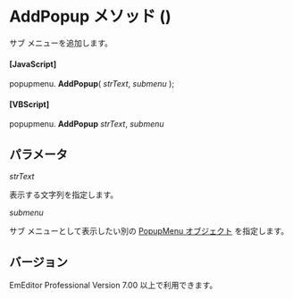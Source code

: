# AddPopup メソッド ()

サブ メニューを追加します。

#### \[JavaScript\]

popupmenu. **AddPopup**( _strText_, _submenu_ );

#### \[VBScript\]

popupmenu. **AddPopup** _strText_, _submenu_

## パラメータ

_strText_

表示する文字列を指定します。

_submenu_

サブ メニューとして表示したい別の [PopupMenu オブジェクト](index) を指定します。

## バージョン

EmEditor Professional Version 7.00 以上で利用できます。